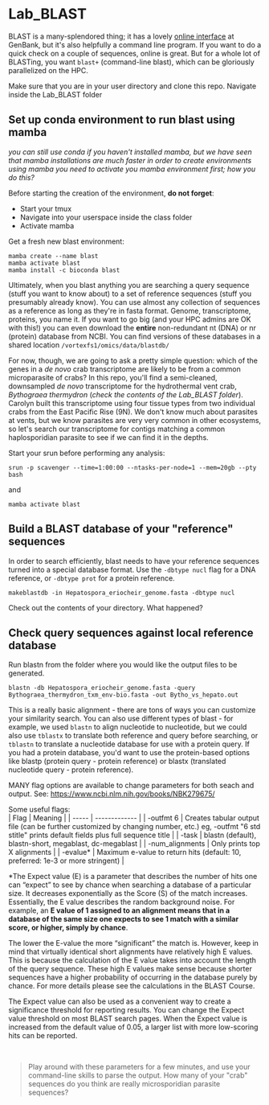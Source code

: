 # Lab_BLAST

BLAST is a many-splendored thing; it has a lovely [online interface](https://blast.ncbi.nlm.nih.gov/Blast.cgi) at GenBank, but it's also helpfully a command line program. If you want to do a quick check on a couple of sequences, online is great. But for a whole lot of BLASTing, you want `blast+` (command-line blast), which can be gloriously parallelized on the HPC.

Make sure that you are in your user directory and clone this repo. Navigate inside the Lab_BLAST folder

## Set up conda environment to run blast using mamba

*you can still use conda if you haven't installed mamba, but we have seen that mamba installations are much faster*
*in order to create environments using mamba you need to activate you mamba environment first; how you do this?*

Before starting the creation of the environment, **do not forget**:
- Start your tmux
- Navigate into your userspace inside the class folder
- Activate mamba  
  
Get a fresh new blast environment:

```
mamba create --name blast
mamba activate blast
mamba install -c bioconda blast
```

Ultimately, when you blast anything you are searching a query sequence (stuff you want to know about) to a set of reference sequences (stuff you presumably already know). You can use almost any collection of sequences as a reference as long as they're in fasta format. Genome, transcriptome, proteins, you name it. If you want to go big (and your HPC admins are OK with this!) you can even download the **entire** non-redundant nt (DNA) or nr (protein) database from NCBI. You can find versions of these databases in a shared location `/vortexfs1/omics/data/blastdb/`

For now, though, we are going to ask a pretty simple question: which of the genes in a _de novo_ crab transcriptome are likely to be from a common microparasite of crabs? In this repo, you'll find a semi-cleaned, downsampled _de novo_ transcriptome for the hydrothermal vent crab, _Bythograea thermydron_ (*check the contents of the Lab_BLAST folder*). Carolyn built this transcriptome using four tissue types from two individual crabs from the East Pacific Rise (9N). We don't know much about parasites at vents, but we know parasites are very very common in other ecosystems, so let's search our transcriptome for contigs matching a common haplosporidian parasite to see if we can find it in the depths.

Start your srun before performing any analysis:
```
srun -p scavenger --time=1:00:00 --ntasks-per-node=1 --mem=20gb --pty bash
```
and 
```
mamba activate blast
```



## Build a BLAST database of your "reference" sequences

In order to search efficiently, blast needs to have your reference sequences turned into a special database format. Use the `-dbtype nucl` flag for a DNA reference, or `-dbtype prot` for a protein reference.

```
makeblastdb -in Hepatospora_eriocheir_genome.fasta -dbtype nucl
```

Check out the contents of your directory. What happened?

## Check query sequences against local reference database


Run blastn from the folder where you would like the output files to be generated.
```
blastn -db Hepatospora_eriocheir_genome.fasta -query Bythograea_thermydron_txm_env-bio.fasta -out Bytho_vs_hepato.out
```

This is a really basic alignment - there are tons of ways you can customize your similarity search. You can also use different types of blast - for example, we used `blastn` to align nucleotide to nucleotide, but we could also use `tblastx` to translate both reference and query before searching, or `tblastn` to translate a nucleotide database for use with a protein query. If you had a protein database, you'd want to use the protein-based options like blastp (protein query - protein reference) or blastx (translated nucleotide query - protein reference).

MANY flag options are available to change parameters for both seach and output.
See: https://www.ncbi.nlm.nih.gov/books/NBK279675/

Some useful flags:  
| Flag | Meaning |
| ----- | ------------- |
| -outfmt 6 | Creates tabular output file (can be further customized by changing number, etc.) eg, -outfmt "6 std stitle" prints default fields plus full sequence title |
| -task | blastn (default), blastn-short, megablast, dc-megablast |
| -num_alignments | Only prints top X alignments |
| -evalue* | Maximum e-value to return hits (default: 10, preferred: 1e-3 or more stringent) |

*The Expect value (E) is a parameter that describes the number of hits one can “expect” to see by chance when searching a database of a particular size. It decreases exponentially as the Score (S) of the match increases. Essentially, the E value describes the random background noise. For example, an **E value of 1 assigned to an alignment means that in a database of the same size one expects to see 1 match with a similar score, or higher, simply by chance**.

The lower the E-value the more “significant” the match is. However, keep in mind that virtually identical short alignments have relatively high E values. This is because the calculation of the E value takes into account the length of the query sequence. These high E values make sense because shorter sequences have a higher probability of occurring in the database purely by chance. For more details please see the calculations in the BLAST Course.

The Expect value can also be used as a convenient way to create a significance threshold for reporting results. You can change the Expect value threshold on most BLAST search pages. When the Expect value is increased from the default value of 0.05, a larger list with more low-scoring hits can be reported.

&nbsp;  

> Play around with these parameters for a few minutes, and use your command-line skills to parse the output. How many of your "crab" sequences do you think are really microsporidian parasite sequences?
